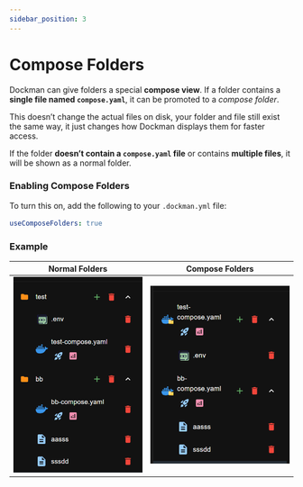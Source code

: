 ```yaml
---
sidebar_position: 3
---
```


# Compose Folders

Dockman can give folders a special **compose view**.
If a folder contains a **single file named `compose.yaml`**, it can be promoted to a *compose folder*.

This doesn’t change the actual files on disk, your folder and file still exist the same way,
it just changes how Dockman displays them for faster access.

If the folder **doesn’t contain a `compose.yaml` file** or contains **multiple files**, it will be shown as a normal
folder.

### Enabling Compose Folders

To turn this on, add the following to your `.dockman.yml` file:

```yaml title=".dockman.yml"
useComposeFolders: true
```

### Example

| Normal Folders                                  | Compose Folders                       |
|-------------------------------------------------|---------------------------------------|
| ![normal-folders.png](./img/folders-normal.png) | ![img.png](./img/folders-compose.png) |
